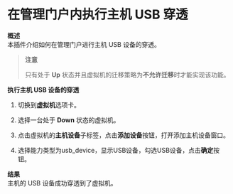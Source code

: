 # 在管理门户内执行主机 USB 穿透

**概述**<br/>
本插件介绍如何在管理门户进行主机 USB 设备的穿透。


> **注意**
>
> 只有处于 **Up** 状态并且虚拟机的迁移策略为**不允许迁移**时才能实现该功能。

**执行主机 USB 设备的穿透**

1. 切换到**虚拟机**选项卡。

2. 选择一台处于 **Down** 状态的虚拟机。

3. 点击虚拟机的**主机设备**子标签，点击**添加设备**按钮，打开添加主机设备窗口。

4. 选择能力类型为usb\_device，显示USB设备，勾选USB设备，点击**确定**按钮。




**结果**<br/>
主机的 USB 设备成功穿透到了虚拟机。
